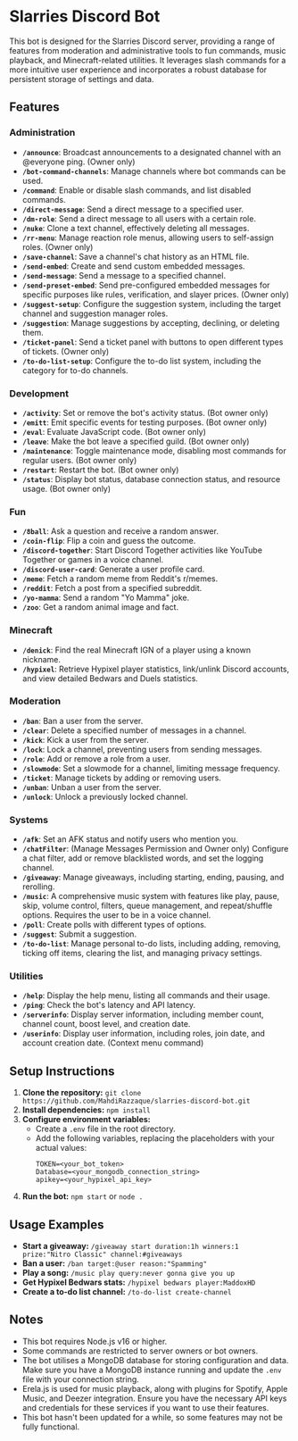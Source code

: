 # Slarries Discord Bot

This bot is designed for the Slarries Discord server, providing a range of features from moderation and administrative tools to fun commands, music playback, and Minecraft-related utilities. It leverages slash commands for a more intuitive user experience and incorporates a robust database for persistent storage of settings and data.

## Features

### Administration

* **`/announce`**: Broadcast announcements to a designated channel with an @everyone ping. (Owner only)
* **`/bot-command-channels`**: Manage channels where bot commands can be used.
* **`/command`**: Enable or disable slash commands, and list disabled commands.
* **`/direct-message`**: Send a direct message to a specified user.
* **`/dm-role`**: Send a direct message to all users with a certain role.
* **`/nuke`**: Clone a text channel, effectively deleting all messages.
* **`/rr-menu`**: Manage reaction role menus, allowing users to self-assign roles. (Owner only)
* **`/save-channel`**: Save a channel's chat history as an HTML file.
* **`/send-embed`**: Create and send custom embedded messages.
* **`/send-message`**: Send a message to a specified channel.
* **`/send-preset-embed`**: Send pre-configured embedded messages for specific purposes like rules, verification, and slayer prices. (Owner only)
* **`/suggest-setup`**: Configure the suggestion system, including the target channel and suggestion manager roles.
* **`/suggestion`**: Manage suggestions by accepting, declining, or deleting them.
* **`/ticket-panel`**: Send a ticket panel with buttons to open different types of tickets. (Owner only)
* **`/to-do-list-setup`**: Configure the to-do list system, including the category for to-do channels.

### Development

* **`/activity`**: Set or remove the bot's activity status. (Bot owner only)
* **`/emitt`**: Emit specific events for testing purposes. (Bot owner only)
* **`/eval`**: Evaluate JavaScript code. (Bot owner only)
* **`/leave`**: Make the bot leave a specified guild. (Bot owner only)
* **`/maintenance`**: Toggle maintenance mode, disabling most commands for regular users. (Bot owner only)
* **`/restart`**: Restart the bot. (Bot owner only)
* **`/status`**: Display bot status, database connection status, and resource usage. (Bot owner only)

### Fun

* **`/8ball`**: Ask a question and receive a random answer.
* **`/coin-flip`**: Flip a coin and guess the outcome.
* **`/discord-together`**: Start Discord Together activities like YouTube Together or games in a voice channel.
* **`/discord-user-card`**: Generate a user profile card.
* **`/meme`**: Fetch a random meme from Reddit's r/memes.
* **`/reddit`**: Fetch a post from a specified subreddit.
* **`/yo-mamma`**: Send a random "Yo Mamma" joke.
* **`/zoo`**: Get a random animal image and fact.

### Minecraft

* **`/denick`**:  Find the real Minecraft IGN of a player using a known nickname.
* **`/hypixel`**: Retrieve Hypixel player statistics, link/unlink Discord accounts, and view detailed Bedwars and Duels statistics.

### Moderation

* **`/ban`**: Ban a user from the server.
* **`/clear`**: Delete a specified number of messages in a channel.
* **`/kick`**: Kick a user from the server.
* **`/lock`**: Lock a channel, preventing users from sending messages.
* **`/role`**: Add or remove a role from a user.
* **`/slowmode`**: Set a slowmode for a channel, limiting message frequency.
* **`/ticket`**:  Manage tickets by adding or removing users.
* **`/unban`**: Unban a user from the server.
* **`/unlock`**: Unlock a previously locked channel.

### Systems

* **`/afk`**: Set an AFK status and notify users who mention you.
* **`/chatFilter`**: (Manage Messages Permission and Owner only) Configure a chat filter, add or remove blacklisted words, and set the logging channel.
* **`/giveaway`**: Manage giveaways, including starting, ending, pausing, and rerolling.
* **`/music`**: A comprehensive music system with features like play, pause, skip, volume control, filters, queue management, and repeat/shuffle options. Requires the user to be in a voice channel.
* **`/poll`**: Create polls with different types of options.
* **`/suggest`**: Submit a suggestion.
* **`/to-do-list`**: Manage personal to-do lists, including adding, removing, ticking off items, clearing the list, and managing privacy settings. 

### Utilities

* **`/help`**: Display the help menu, listing all commands and their usage.
* **`/ping`**: Check the bot's latency and API latency.
* **`/serverinfo`**: Display server information, including member count, channel count, boost level, and creation date.
* **`/userinfo`**: Display user information, including roles, join date, and account creation date. (Context menu command)

## Setup Instructions

1. **Clone the repository:** `git clone https://github.com/MahdiRazzaque/slarries-discord-bot.git`
2. **Install dependencies:** `npm install`
3. **Configure environment variables:**
    * Create a `.env` file in the root directory.
    * Add the following variables, replacing the placeholders with your actual values:
        ```
        TOKEN=<your_bot_token>
        Database=<your_mongodb_connection_string>
		apikey=<your_hypixel_api_key>
        ```
4. **Run the bot:** `npm start` or `node .`

## Usage Examples

* **Start a giveaway:** `/giveaway start duration:1h winners:1 prize:"Nitro Classic" channel:#giveaways`
* **Ban a user:** `/ban target:@user reason:"Spamming"`
* **Play a song:** `/music play query:never gonna give you up`
* **Get Hypixel Bedwars stats:** `/hypixel bedwars player:MaddoxHD`
* **Create a to-do list channel:** `/to-do-list create-channel`

## Notes

* This bot requires Node.js v16 or higher.
* Some commands are restricted to server owners or bot owners.
* The bot utilises a MongoDB database for storing configuration and data. Make sure you have a MongoDB instance running and update the `.env` file with your connection string.
* Erela.js is used for music playback, along with plugins for Spotify, Apple Music, and Deezer integration. Ensure you have the necessary API keys and credentials for these services if you want to use their features.
* This bot hasn't been updated for a while, so some features may not be fully functional.